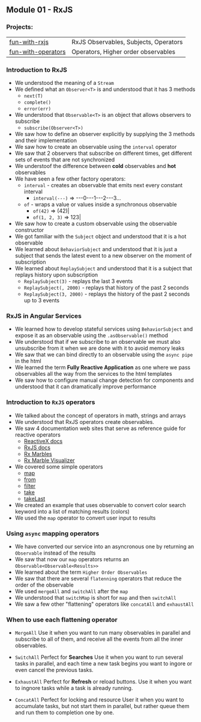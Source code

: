 ## Module 01 - RxJS

### Projects:
|     |     |
| --- | --- |
| [fun-with-rxjs](./fun-with-rxjs/) | RxJS Observables, Subjects, Operators |
| [fun-with-operators](./fun-with-operators/README.md) | Operators, Higher order observables |


### Introduction to RxJS
* We understood the meaning of a `Stream`
* We defined what an `Observer<T>` is and understood that it has 3 methods
    * `next(T)`
    * `complete()`
    * `error(err)`
* We understood that `Observable<T>` is an object that allows observers to subscribe
    * `subscribe(Observer<T>)`
* We saw how to define an observer explicitly by supplying the 3 methods and their implementation
* We saw how to create an observable using the `interval` operator
* We saw that 2 observers that subscribe on different times, get different sets of events that are not synchronized
* We understoof the difference between **cold** observables and **hot** observables
* We have seen a few other factory operators:
  * `interval` - creates an observable that emits next every constant interval
    * `interval(---)` => ---0---1---2---3...
  * `of` - wraps a value or values inside a synchronous observable
    * `of(42)` => (42)|
    * `of(1, 2, 3)` => 123|
* We saw how to create a custom observable using the observable constructor
* We got familiar with the `Subject` object and understood that it is a hot observable
* We learned about `BehaviorSubject` and understood that it is just a subject that sends the latest event to a new observer on the moment of subscription
* We learned about `ReplaySubject` and understood that it is a subject that replays history upon subscription
    * `ReplaySubject(3)` - replays the last 3 events
    * `ReplaySubject(, 2000)` - replays that history of the past 2 seconds
    * `ReplaySubject(3, 2000)` - replays the history of the past 2 seconds up to 3 events

### RxJS in Angular Services
* We learned how to develop stateful services using `BehaviorSubject` and expose it as an observable using the `.asObservable()` method
* We understood that if we subscribe to an observable we must also unsubscribe from it when we are done with it to avoid memory leaks
* We saw that we can bind directly to an observable using the `async pipe` in the html
* We learned the term **Fully Reactive Application** as one where we pass observables all the way from the services to the html templates
* We saw how to configure manual change detection for components and understood that it can dramatically improve performance

### Introduction to `RxJS` operators
* We talked about the concept of operators in math, strings and arrays
* We understood that RxJS operators create observables. 
* We saw 4 documentation web sites that serve as reference guide for reactive operators
    * [ReactiveX docs](http://reactivex.io/)
    * [RxJS docs](https://rxjs-dev.firebaseapp.com/)
    * [Rx Marbles](https://rxmarbles.com/)
    * [Rx Marble Visualizer](https://rxviz.com/)
* We covered some simple operators
    * [map](https://rxjs-dev.firebaseapp.com/api/operators/map)
    * [from](https://rxjs-dev.firebaseapp.com/api/index/function/from)
    * [filter](https://rxjs-dev.firebaseapp.com/api/operators/filter)
    * [take](https://rxjs-dev.firebaseapp.com/api/operators/take)
    * [takeLast](https://rxjs-dev.firebaseapp.com/api/operators/takeLast)
* We created an example that uses observable to convert color search keyword into a list of matching results (colors)
* We used the `map` operator to convert user input to results

### Using `async` mapping operators
* We have converted our service into an asyncronous one by returning an `Observable` instead of the results
* We saw that now our `map` operators returns an `Observable<Observable<Results>>`
* We learned about the term `Higher Order Observables`
* We saw that there are several `flatenning` operators that reduce the order of the observable
* We used `mergeAll` and `switchAll` after the `map`
* We understood that `switchMap` is short for `map` and then `switchAll`
* We saw a few other "flattening" operators like `concatAll` and `exhaustAll`
  
### When to use each flattening operator
* `MergeAll`
Use it when you want to run many observables in parallel and subscribe to all of them, and receive all the events from all the inner observables.

* `SwitchAll`
Perfect for **Searches**
Use it when you want to run several tasks in parallel, and each time a new task begins you want to ingore or even cancel the previous tasks.

* `ExhaustAll`
Perfect for **Refresh** or reload buttons.
Use it when you want to ingnore tasks while a task is already running.

* `ConcatAll`
Perfect for locking and resource
User it when you want to accumulate tasks, but not start them in parallel, but rather queue them and run them to completion one by one.
